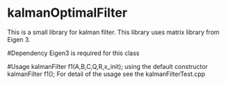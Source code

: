 # kalmanOptimalFilter
This is a small library for kalman filter. This library uses matrix library from Eigen 3. 

#Dependency
Eigen3 is required for this class

#Usage
kalmanFilter<double> f1(A,B,C,Q,R,x_init);
using the default constructor
kalmanFilter<double> f1();
For detail of the usage see the kalmanFilterTest.cpp

